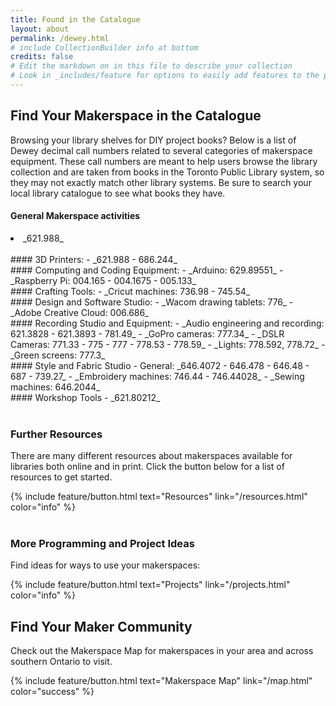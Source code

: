 ```yaml
---
title: Found in the Catalogue
layout: about
permalink: /dewey.html
# include CollectionBuilder info at bottom
credits: false
# Edit the markdown on in this file to describe your collection
# Look in _includes/feature for options to easily add features to the page
---
```


## Find Your Makerspace in the Catalogue 

Browsing your library shelves for DIY project books? Below is a list of Dewey decimal call numbers related to several categories of makerspace equipment. These call numbers are meant to help users browse the library collection and are taken from books in the Toronto Public Library system, so they may not exactly match other library systems. Be sure to search your local library catalogue to see what books they have.

#### General Makerspace activities
<li>_621.988_</li>
<br>
#### 3D Printers: 
  - _621.988  -  686.244_ 
<br>
#### Computing and Coding Equipment: 
  - _Arduino: 629.89551_
  - _Raspberry Pi: 004.165  -  004.1675  -  005.133_
<br>
#### Crafting Tools:
  - _Cricut machines: 736.98  -  745.54_
<br>
#### Design and Software Studio:
  - _Wacom drawing tablets: 776_
  - _Adobe Creative Cloud: 006.686_
<br>
#### Recording Studio and Equipment:
  - _Audio engineering and recording: 621.3828  -  621.3893  -  781.49_
  - _GoPro cameras: 777.34_
  - _DSLR Cameras: 771.33  -  775  -  777  -  778.53  -  778.59_
  - _Lights: 778.592, 778.72_
  - _Green screens: 777.3_
<br>
#### Style and Fabric Studio
  - General: _646.4072  -  646.478  -  646.48  -  687  -  739.27_
  - _Embroidery machines: 746.44  -  746.44028_
  - _Sewing machines: 646.2044_
<br>
#### Workshop Tools
  - _621.80212_
<br>
<br>

### Further Resources 
There are many different resources about makerspaces available for libraries both online and in print. Click the button below for a list of resources to get started.

{% include feature/button.html text="Resources" link="/resources.html" color="info" %}
<br>
<br>

### More Programming and Project Ideas 
Find ideas for ways to use your makerspaces: 

{% include feature/button.html text="Projects" link="/projects.html" color="info" %}


## Find Your Maker Community

Check out the Makerspace Map for makerspaces in your area and across southern Ontario to visit.

{% include feature/button.html text="Makerspace Map" link="/map.html" color="success" %}